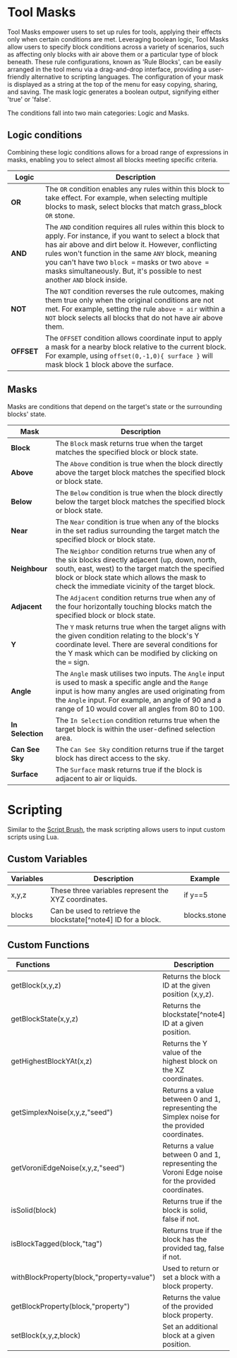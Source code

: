 # Tool Masks

Tool Masks empower users to set up rules for tools, applying their effects only when certain conditions are met. Leveraging boolean logic, Tool Masks allow users to specify block conditions across a variety of scenarios, such as affecting only blocks with air above them or a particular type of block beneath. These rule configurations, known as 'Rule Blocks', can be easily arranged in the tool menu via a drag-and-drop interface, providing a user-friendly alternative to scripting languages. The configuration of your mask is displayed as a string at the top of the menu for easy copying, sharing, and saving. The mask logic generates a boolean output, signifying either 'true' or 'false'.
    
The conditions fall into two main categories: Logic and Masks.
    
## Logic conditions

Combining these logic conditions allows for a broad range of expressions in masks, enabling you to select almost all blocks meeting specific criteria.

| Logic      | Description                                                                                                                                                                                                                                                                                                                                                      |
|------------|------------------------------------------------------------------------------------------------------------------------------------------------------------------------------------------------------------------------------------------------------------------------------------------------------------------------------------------------------------------|
| **OR**     | The `OR` condition enables any rules within this block to take effect. For example, when selecting multiple blocks to mask, select blocks that match grass_block `OR` stone.                                                                                                                                                                                     |
| **AND**    | The `AND` condition requires all rules within this block to apply. For instance, if you want to select a block that has air above and dirt below it. However, conflicting rules won't function in the same `ANY` block, meaning you can't have two `block =` masks or two `above =` masks simultaneously. But, it's possible to nest another `AND` block inside. |
| **NOT**    | The `NOT` condition reverses the rule outcomes, making them true only when the original conditions are not met. For example, setting the rule `above = air` within a `NOT` block selects all blocks that do not have air above them.                                                                                                                             |
| **OFFSET** | The `OFFSET` condition allows coordinate input to apply a mask for a nearby block relative to the current block. For example, using `offset(0,-1,0){ surface }` will mask block 1 block above the surface.                                                                                                                                                       |

## Masks
    
Masks are conditions that depend on the target's state or the surrounding blocks' state.

| Mask             | Description                                                                                                                                                                                                                                                         |
|------------------|---------------------------------------------------------------------------------------------------------------------------------------------------------------------------------------------------------------------------------------------------------------------|
| **Block**        | The `Block` mask returns true when the target matches the specified block or block state.                                                                                                                                                                           |
| **Above**        | The `Above` condition is true when the block directly above the target block matches the specified block or block state.                                                                                                                                            |
| **Below**        | The `Below` condition is true when the block directly below the target block matches the specified block or block state.                                                                                                                                            |
| **Near**         | The `Near` condition is true when any of the blocks in the set radius surrounding the target match the specified block or block state.                                                                                                                              |
| **Neighbour**    | The `Neighbor` condition returns true when any of the six blocks directly adjacent (up, down, north, south, east, west) to the target match the specified block or block state which allows the mask to check the immediate vicinity of the target block.           |
| **Adjacent**     | The `Adjacent` condition returns true when any of the four horizontally touching blocks match the specified block or block state.                                                                                                                                   |
| **Y**            | The `Y` mask returns true when the target aligns with the given condition relating to the block's Y coordinate level. There are several conditions for the Y mask which can be modified by clicking on the `=` sign.                                                |
| **Angle**        | The `Angle` mask utilises two inputs. The `Angle` input is used to mask a specific angle and the `Range` input is how many angles are used originating from the `Angle` input. For example, an angle of 90 and a range of 10 would cover all angles from 80 to 100. |
| **In Selection** | The `In Selection` condition returns true when the target block is within the user-defined selection area.                                                                                                                                                          |
| **Can See Sky**  | The `Can See Sky` condition returns true if the target block has direct access to the sky.                                                                                                                                                                          |
| **Surface**      | The `Surface` mask returns true if the block is adjacent to air or liquids.                                                                                                                                                                                         |

# Scripting

Similar to the [Script Brush](/tools/painting/scriptbrush.md), the mask scripting allows users to input custom scripts using Lua.

## Custom Variables

| Variables | Description                                                    | Example      |
|-----------|----------------------------------------------------------------|--------------|
| x,y,z     | These three variables represent the XYZ coordinates.           | if y==5      |
| blocks    | Can be used to retrieve the blockstate[^note4] ID for a block. | blocks.stone |

## Custom Functions

|  <div style="width:100px">Functions</div> | Description                                                                                       | Example                                                                        |
|-------------------------------------------|---------------------------------------------------------------------------------------------------|--------------------------------------------------------------------------------|
| getBlock(x,y,z)                           | Returns the block ID at the given position (x,y,z).                                               | if getBlock(x,y,z)==blocks.stone                                               |
| getBlockState(x,y,z)                      | Returns the blockstate[^note4] ID at a given position.                                            | if getBlockstate(x,y,z)==withBlockProperty(blocks.chain,"axis=x")              |
| getHighestBlockYAt(x,z)                   | Returns the Y value of the highest block on the XZ coordinates.                                   | if getHighestBlockYAt(x,z)==20                                                 |
| getSimplexNoise(x,y,z,"seed")             | Returns a value between 0 and 1, representing the Simplex noise for the provided coordinates.     | if getSimplexNoise(x,y,z,"WILLATRONIXisCOOL")=>0.5                             |
| getVoroniEdgeNoise(x,y,z,"seed")          | Returns a value between 0 and 1, representing the Voroni Edge noise for the provided coordinates. | if getVoroniEdgeNoise(x,y,z,"coolseed")=>0.5                                   |
| isSolid(block)                            | Returns true if the block is solid, false if not.                                                 | if isSolid(getBlock(x,y,z))                                                    |
| isBlockTagged(block,"tag")                | Returns true if the block has the provided tag, false if not.                                     | if isBlockTagged(getBlock(x,y,z),"wooden_fences")                              |
| withBlockProperty(block,"property=value") | Used to return or set a block with a block property.                                              | withBlockProperty(blocks.oak_slab,"waterlogged=true")                          |
| getBlockProperty(block,"property")        | Returns the value of the provided block property.                                                 | if getBlockProperty(blocks.oak_slab,"waterlogged")==true                       |
| setBlock(x,y,z,block)                     | Set an additional block at a given position.                                                      | setBlock(x,y,z,blocks.stone)                                                   |